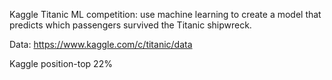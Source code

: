 Kaggle Titanic ML competition: use machine learning to create a model that predicts which passengers survived the Titanic shipwreck.

Data:
https://www.kaggle.com/c/titanic/data

Kaggle position-top 22%

